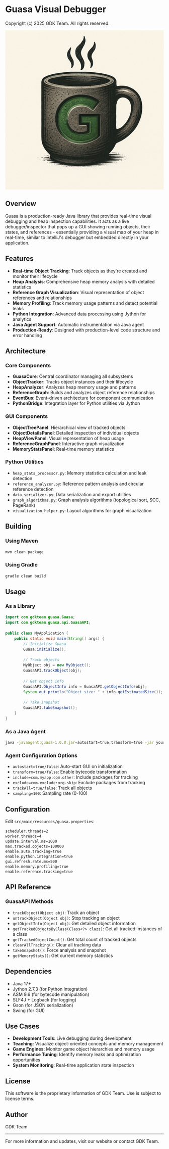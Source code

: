 # Guasa Visual Debugger

Copyright (c) 2025 GDK Team. All rights reserved.

![GDK](md.asset/gdk.png)

## Overview

Guasa is a production-ready Java library that provides real-time visual debugging and heap inspection capabilities. It acts as a live debugger/inspector that pops up a GUI showing running objects, their states, and references - essentially providing a visual map of your heap in real-time, similar to IntelliJ's debugger but embedded directly in your application.

## Features

- **Real-time Object Tracking**: Track objects as they're created and monitor their lifecycle
- **Heap Analysis**: Comprehensive heap memory analysis with detailed statistics
- **Reference Graph Visualization**: Visual representation of object references and relationships
- **Memory Profiling**: Track memory usage patterns and detect potential leaks
- **Python Integration**: Advanced data processing using Jython for analytics
- **Java Agent Support**: Automatic instrumentation via Java agent
- **Production-Ready**: Designed with production-level code structure and error handling

## Architecture

### Core Components

- **GuasaCore**: Central coordinator managing all subsystems
- **ObjectTracker**: Tracks object instances and their lifecycle
- **HeapAnalyzer**: Analyzes heap memory usage and patterns
- **ReferenceGraph**: Builds and analyzes object reference relationships
- **EventBus**: Event-driven architecture for component communication
- **PythonBridge**: Integration layer for Python utilities via Jython

### GUI Components

- **ObjectTreePanel**: Hierarchical view of tracked objects
- **ObjectDetailsPanel**: Detailed inspection of individual objects
- **HeapViewPanel**: Visual representation of heap usage
- **ReferenceGraphPanel**: Interactive graph visualization
- **MemoryStatsPanel**: Real-time memory statistics

### Python Utilities

- `heap_stats_processor.py`: Memory statistics calculation and leak detection
- `reference_analyzer.py`: Reference pattern analysis and circular reference detection
- `data_serializer.py`: Data serialization and export utilities
- `graph_algorithms.py`: Graph analysis algorithms (topological sort, SCC, PageRank)
- `visualization_helper.py`: Layout algorithms for graph visualization

## Building

### Using Maven

```bash
mvn clean package
```

### Using Gradle

```bash
gradle clean build
```

## Usage

### As a Library

```java
import com.gdkteam.guasa.Guasa;
import com.gdkteam.guasa.api.GuasaAPI;

public class MyApplication {
    public static void main(String[] args) {
        // Initialize Guasa
        Guasa.initialize();

        // Track objects
        MyObject obj = new MyObject();
        GuasaAPI.trackObject(obj);

        // Get object info
        GuasaAPI.ObjectInfo info = GuasaAPI.getObjectInfo(obj);
        System.out.println("Object size: " + info.getEstimatedSize());

        // Take snapshot
        GuasaAPI.takeSnapshot();
    }
}
```

### As a Java Agent

```bash
java -javaagent:guasa-1.0.0.jar=autostart=true,transform=true -jar your-app.jar
```

### Agent Configuration Options

- `autostart=true/false`: Auto-start GUI on initialization
- `transform=true/false`: Enable bytecode transformation
- `include=com.myapp:com.other`: Include packages for tracking
- `exclude=com.exclude:org.skip`: Exclude packages from tracking
- `trackAll=true/false`: Track all objects
- `sampling=100`: Sampling rate (0-100)

## Configuration

Edit `src/main/resources/guasa.properties`:

```properties
scheduler.threads=2
worker.threads=4
update.interval.ms=1000
max.tracked.objects=100000
enable.auto.tracking=true
enable.python.integration=true
gui.refresh.rate.ms=500
enable.memory.profiling=true
enable.reference.tracking=true
```

## API Reference

### GuasaAPI Methods

- `trackObject(Object obj)`: Track an object
- `untrackObject(Object obj)`: Stop tracking an object
- `getObjectInfo(Object obj)`: Get detailed object information
- `getTrackedObjectsByClass(Class<?> clazz)`: Get all tracked instances of a class
- `getTrackedObjectCount()`: Get total count of tracked objects
- `clearAllTracking()`: Clear all tracking data
- `takeSnapshot()`: Force analysis and snapshot
- `getMemoryStats()`: Get current memory statistics

## Dependencies

- Java 17+
- Jython 2.7.3 (for Python integration)
- ASM 9.6 (for bytecode manipulation)
- SLF4J + Logback (for logging)
- Gson (for JSON serialization)
- Swing (for GUI)

## Use Cases

- **Development Tools**: Live debugging during development
- **Teaching**: Visualize object-oriented concepts and memory management
- **Game Engines**: Monitor game object hierarchies and memory usage
- **Performance Tuning**: Identify memory leaks and optimization opportunities
- **System Monitoring**: Real-time application state inspection

## License

This software is the proprietary information of GDK Team. Use is subject to license terms.

## Author

GDK Team

---

For more information and updates, visit our website or contact GDK Team.
